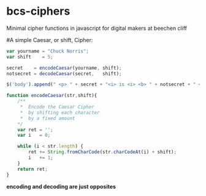 bcs-ciphers
===========

Minimal cipher functions in javascript for digital makers at beechen cliff

#A simple Caesar, or shift, Cipher:

```javascript
var yourname = "Chuck Norris";
var shift    = 5;

secret    = encodeCaesar(yourname, shift);
notsecret = decodeCaesar(secret,   shift);

$('body').append(" <p> " + secret + "<i> is <i> <b> " + notsecret + " <b> " ); 

function encodeCaesar(str,shift){
    /**
     *  Encode the Caesar Cipher
     *  by shifting each character
     *  by a fixed amount
    */
    var ret = '';
    var i   = 0;

    while (i < str.length) {
        ret += String.fromCharCode(str.charCodeAt(i) + shift);
        i   += 1;
    }
    return ret;
}
```
**encoding and decoding are just opposites**


